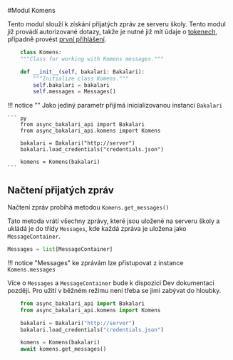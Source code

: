 #Modul Komens

Tento modul slouží k získání přijatých zpráv ze serveru školy.
Tento modul již provádí autorizované dotazy, takže je nutné již mít údaje o [tokenech](../bakalari/credentials), případně provést [první přihlášení](../bakalari/first_login).

```py linenums="1"
    class Komens:
    """Class for working with Komens messages."""

    def __init__(self, bakalari: Bakalari):
        """Initialize class Komens."""
        self.bakalari = bakalari
        self.messages = Messages()
```
!!! notice ""
    Jako jediný parametr přijímá inicializovanou instanci `Bakalari`

    ``` py  
        from async_bakalari_api import Bakalari
        from async_bakalari_api.komens import Komens

        bakalari = Bakalari("http://server")
        bakalari.load_credentials("credentials.json")

        komens = Komens(bakalari)
    ```

## Načtení přijatých zpráv

Načtení zpráv probíhá metodou `Komens.get_messages()`

Tato metoda vrátí všechny zprávy, které jsou uložené na serveru školy a ukládá je do třídy `Messages`, kde každá zpráva je uložena jako `MessageContainer`.

```py
Messages = list[MessageContainer]
```

!!! notice "Messages"
    ke zprávám lze přistupovat z instance `Komens.messages`

Více o `Messages` a `MessageContainer` bude k dispozici Dev dokumentaci později.
Pro užití v běžném režimu není třeba se jimi zabývat do hloubky.

```py linenums="1" hl_lines="6" title="Načtení zpráv se serveru"
    from async_bakalari_api import Bakalari
    from async_bakalari_api.komens import Komens

    bakalari = Bakalari("http://server")
    bakalari.load_credentials("credentials.json")

    komens = Komens(bakalari)
    await komens.get_messages()
```
